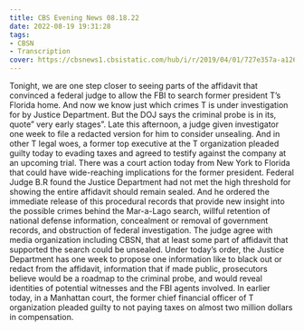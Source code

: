 ```yaml
---
title: CBS Evening News 08.18.22
date: 2022-08-19 19:31:28
tags:
- CBSN
- Transcription
cover: https://cbsnews1.cbsistatic.com/hub/i/r/2019/04/01/727e357a-a126-4138-a2c5-4d3222669d57/thumbnail/640x360/3ff2761028dc5c65cc4f07acd54bcd5c/cbsn2-logo-1920x1080.jpg
---
```

Tonight, we are one step closer to seeing parts of the affidavit that convinced a federal judge to allow the FBI to search former president T’s Florida home. And now we know just which crimes T is under investigation for by Justice Department. But the DOJ says the criminal probe is in its, quote” very early stages”. Late this afternoon, a judge given investigator one week to file a redacted version for him to consider unsealing. And in other T legal woes, a former top executive at the T organization pleaded guilty today to evading taxes and agreed to testify against the company at an upcoming trial. There was a court action today from New York to Florida that could have wide-reaching implications for the former president. Federal Judge B.R found the Justice Department had not met the high threshold for showing the entire affidavit should remain sealed. And he ordered the immediate release of this procedural records that provide new insight into the possible crimes behind the Mar-a-Lago search, willful retention of national defense information, concealment or removal of government records, and obstruction of federal investigation. The judge agree with media organization including CBSN, that at least some part of affidavit that supported the search could be unsealed. Under today’s order, the Justice Department has one week to propose one information like to black out or redact from the affidavit, information that if made public, prosecutors believe would be a roadmap to the criminal probe, and would reveal identities of potential witnesses and the FBI agents involved. In earlier today, in a Manhattan court, the former chief financial officer of T organization pleaded guilty to not paying taxes on almost two million dollars in compensation. 

